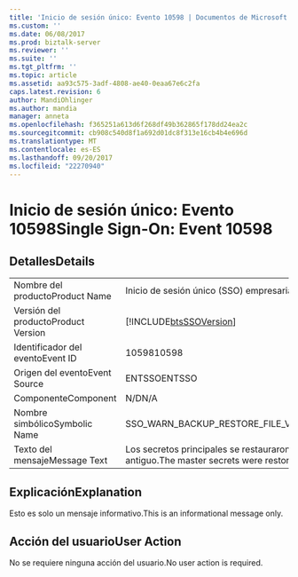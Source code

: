 ```yaml
---
title: 'Inicio de sesión único: Evento 10598 | Documentos de Microsoft'
ms.custom: ''
ms.date: 06/08/2017
ms.prod: biztalk-server
ms.reviewer: ''
ms.suite: ''
ms.tgt_pltfrm: ''
ms.topic: article
ms.assetid: aa93c575-3adf-4808-ae40-0eaa67e6c2fa
caps.latest.revision: 6
author: MandiOhlinger
ms.author: mandia
manager: anneta
ms.openlocfilehash: f365251a613d6f268df49b362865f178dd24ea2c
ms.sourcegitcommit: cb908c540d8f1a692d01dc8f313e16cb4b4e696d
ms.translationtype: MT
ms.contentlocale: es-ES
ms.lasthandoff: 09/20/2017
ms.locfileid: "22270940"
---
```

# <a name="single-sign-on-event-10598"></a><span data-ttu-id="83b35-102">Inicio de sesión único: Evento 10598</span><span class="sxs-lookup"><span data-stu-id="83b35-102">Single Sign-On: Event 10598</span></span>
## <a name="details"></a><span data-ttu-id="83b35-103">Detalles</span><span class="sxs-lookup"><span data-stu-id="83b35-103">Details</span></span>  
  
|||  
|-|-|  
|<span data-ttu-id="83b35-104">Nombre del producto</span><span class="sxs-lookup"><span data-stu-id="83b35-104">Product Name</span></span>|<span data-ttu-id="83b35-105">Inicio de sesión único (SSO) empresarial</span><span class="sxs-lookup"><span data-stu-id="83b35-105">Enterprise Single Sign-On</span></span>|  
|<span data-ttu-id="83b35-106">Versión del producto</span><span class="sxs-lookup"><span data-stu-id="83b35-106">Product Version</span></span>|[!INCLUDE[btsSSOVersion](../includes/btsssoversion-md.md)]|  
|<span data-ttu-id="83b35-107">Identificador del evento</span><span class="sxs-lookup"><span data-stu-id="83b35-107">Event ID</span></span>|<span data-ttu-id="83b35-108">10598</span><span class="sxs-lookup"><span data-stu-id="83b35-108">10598</span></span>|  
|<span data-ttu-id="83b35-109">Origen del evento</span><span class="sxs-lookup"><span data-stu-id="83b35-109">Event Source</span></span>|<span data-ttu-id="83b35-110">ENTSSO</span><span class="sxs-lookup"><span data-stu-id="83b35-110">ENTSSO</span></span>|  
|<span data-ttu-id="83b35-111">Componente</span><span class="sxs-lookup"><span data-stu-id="83b35-111">Component</span></span>|<span data-ttu-id="83b35-112">N/D</span><span class="sxs-lookup"><span data-stu-id="83b35-112">N/A</span></span>|  
|<span data-ttu-id="83b35-113">Nombre simbólico</span><span class="sxs-lookup"><span data-stu-id="83b35-113">Symbolic Name</span></span>|<span data-ttu-id="83b35-114">SSO_WARN_BACKUP_RESTORE_FILE_VERSION_1</span><span class="sxs-lookup"><span data-stu-id="83b35-114">SSO_WARN_BACKUP_RESTORE_FILE_VERSION_1</span></span>|  
|<span data-ttu-id="83b35-115">Texto del mensaje</span><span class="sxs-lookup"><span data-stu-id="83b35-115">Message Text</span></span>|<span data-ttu-id="83b35-116">Los secretos principales se restauraron desde un archivo de copia de seguridad con formato antiguo.</span><span class="sxs-lookup"><span data-stu-id="83b35-116">The master secrets were restored from an older format backup file.</span></span>|  
  
## <a name="explanation"></a><span data-ttu-id="83b35-117">Explicación</span><span class="sxs-lookup"><span data-stu-id="83b35-117">Explanation</span></span>  
 <span data-ttu-id="83b35-118">Esto es solo un mensaje informativo.</span><span class="sxs-lookup"><span data-stu-id="83b35-118">This is an informational message only.</span></span>  
  
## <a name="user-action"></a><span data-ttu-id="83b35-119">Acción del usuario</span><span class="sxs-lookup"><span data-stu-id="83b35-119">User Action</span></span>  
 <span data-ttu-id="83b35-120">No se requiere ninguna acción del usuario.</span><span class="sxs-lookup"><span data-stu-id="83b35-120">No user action is required.</span></span>